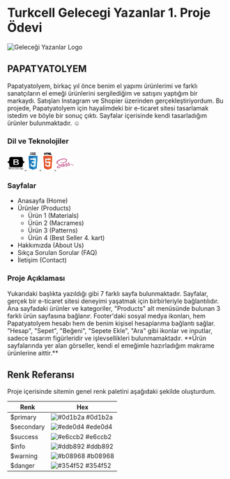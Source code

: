 
# Turkcell Gelecegi Yazanlar 1. Proje Ödevi

![Geleceği Yazanlar Logo](https://gelecegiyazanlar.turkcell.com.tr/themes/custom/gyz/logo.svg)

## PAPATYATOLYEM
  
Papatyatolyem, birkaç yıl önce benim el yapımı ürünlerimi ve farklı sanatçıların el emeği ürünlerini sergilediğim ve satışını yaptığım bir markaydı. Satışları Instagram ve Shopier üzerinden gerçekleştiriyordum. Bu projede, Papatyatolyem için hayalimdeki bir e-ticaret sitesi tasarlamak istedim ve böyle bir sonuç çıktı. Sayfalar içerisinde kendi tasarladığım ürünler bulunmaktadır. ☺️
  

<h3>Dil ve Teknolojiler</h3>
<p >  <a  href="https://getbootstrap.com"  target="_blank"  rel="noreferrer">  <img  src="https://raw.githubusercontent.com/devicons/devicon/master/icons/bootstrap/bootstrap-plain-wordmark.svg"  alt="bootstrap"  width="40"  height="30"/>  </a>  <a  href="https://www.w3schools.com/css/"  target="_blank"  rel="noreferrer">  <img  src="https://raw.githubusercontent.com/devicons/devicon/master/icons/css3/css3-original-wordmark.svg"  alt="css3"  width="30"  height="40"/>  </a>  <a  href="https://www.w3.org/html/"  target="_blank"  rel="noreferrer">  <img  src="https://raw.githubusercontent.com/devicons/devicon/master/icons/html5/html5-original-wordmark.svg"  alt="html5"  width="30"  height="40"/>  </a>  <a  href="https://sass-lang.com"  target="_blank"  rel="noreferrer">  <img  src="https://raw.githubusercontent.com/devicons/devicon/master/icons/sass/sass-original.svg"  alt="sass"  width="40"  height="30"/>  </a>  </p>

<h3>Sayfalar</h3>

 - Anasayfa (Home) 
 - Ürünler (Products) 
	 - Ürün 1 (Materials)
	 - Ürün 2 (Macrames)
	 - Ürün 3 (Patterns)
	  - Ürün 4 (Best Seller 4. kart)
 - Hakkımızda (About Us) 
 - Sıkça Sorulan Sorular (FAQ) 
 - İletişim (Contact)

<h3>Proje Açıklaması</h3>
Yukarıdaki başlıkta yazıldığı gibi 7 farklı sayfa bulunmaktadır. Sayfalar, gerçek bir e-ticaret sitesi deneyimi yaşatmak için birbirleriyle bağlantılıdır. Ana sayfadaki ürünler ve kategoriler, "Products" alt menüsünde bulunan 3 farklı ürün sayfasına bağlanır. Footer'daki sosyal medya ikonları, hem Papatyatolyem hesabı hem de benim kişisel hesaplarıma bağlantı sağlar. "Hesap", "Sepet", "Beğeni", "Sepete Ekle", "Ara" gibi ikonlar ve inputlar, sadece tasarım figürleridir ve işlevsellikleri bulunmamaktadır. **Ürün sayfalarında yer alan görseller, kendi el emeğimle hazırladığım makrame ürünlerine aittir.**

## Renk Referansı

  Proje içerisinde sitemin genel renk paletini aşağıdaki şekilde oluşturdum.

| Renk | Hex |
|--|--|
| $primary | ![#0d1b2a](https://via.placeholder.com/10/0a192f?text=+) #0d1b2a |
| $secondary | ![#ede0d4](https://via.placeholder.com/10/ede0d4?text=+) #ede0d4 |
| $success | ![#e6ccb2](https://via.placeholder.com/10/e6ccb2?text=+) #e6ccb2 |
| $info | ![#ddb892](https://via.placeholder.com/10/ddb892?text=+) #ddb892 |
| $warning | ![#b08968](https://via.placeholder.com/10/b08968?text=+) #b08968 |
| $danger | ![#354f52](https://via.placeholder.com/10/354f52?text=+) #354f52 |

